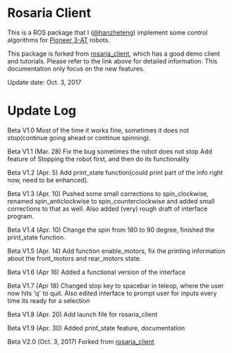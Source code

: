 # Rosaria Client

This is a ROS package that I ([@hanzheteng](https://github.com/hanzheteng)) implement some control algorithms for [Pioneer 3-AT](http://www.mobilerobots.com/researchrobots/p3at.aspx) robots.

This package is forked from [rosaria_client](https://github.com/pengtang/rosaria_client), which has a good demo client and tutorials. Please refer to the link above for detailed information. This documentation only focus on the new features.

Update date: Oct. 3, 2017

# Update Log

Beta V1.0 Most of the time it works fine, sometimes it does not stop(continue going ahead or continue spinning).

Beta V1.1 (Mar. 28) Fix the bug sometimes the robot does not stop Add feature of Stopping the robot first, and then do its functionality

Beta V1.2 (Apr. 5) Add print_state function(could print part of the info right now, need to be enhanced).

Beta V1.3 (Apr. 10) Pushed some small corrections to spin_clockwise, renamed spin_anticlockwise to spin_counterclockwise and added small corrections to that as well. Also added (very) rough draft of interface program.

Beta V1.4 (Apr. 10) Change the spin from 180 to 90 degree, finished the print_state function.

Beta V1.5 (Apr. 14) Add function enable_motors, fix the printing information about the front_motors and rear_motors state.

Beta V1.6 (Apr 16) Added a functional version of the interface

Beta V1.7 (Apr 18) Changed stop key to spacebar in teleop, where the user now hits 'q' to quit.  Also edited interface to prompt user for inputs every time its ready for a selection

Beta V1.8 (Apr. 20) Add launch file for rosaria_client

Beta V1.9 (Apr. 30) Added print_state feature, documentation

Beta V2.0 (Oct. 3, 2017) Forked from [rosaria_client](https://github.com/pengtang/rosaria_client)
